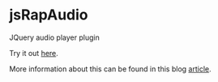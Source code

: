 # jsRapAudio
JQuery audio player plugin 

Try it out <a href="https://thibor.github.io/jsRapAudio/">here</a>.

More information about this can be found in this blog <a href="https://www.jqueryscript.net/other/Music-Player-Audio-Visualizer-jsRapAudio.html">article</a>.
